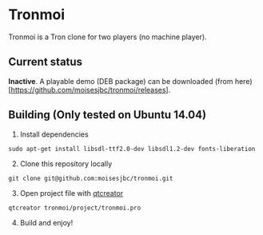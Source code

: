 # Tronmoi

Tronmoi is a Tron clone for two players (no machine player).

## Current status

**Inactive**. A playable demo (DEB package) can be downloaded (from here)[https://github.com/moisesjbc/tronmoi/releases].

## Building (Only tested on Ubuntu 14.04)

1. Install dependencies

 ```
 sudo apt-get install libsdl-ttf2.0-dev libsdl1.2-dev fonts-liberation
 ```

2. Clone this repository locally

 ```
 git clone git@github.com:moisesjbc/tronmoi.git 
 ```

3. Open project file with [qtcreator](http://qt-project.org/wiki/Category:Tools::QtCreator)

 ```
 qtcreator tronmoi/project/tronmoi.pro
 ```

4. Build and enjoy!
